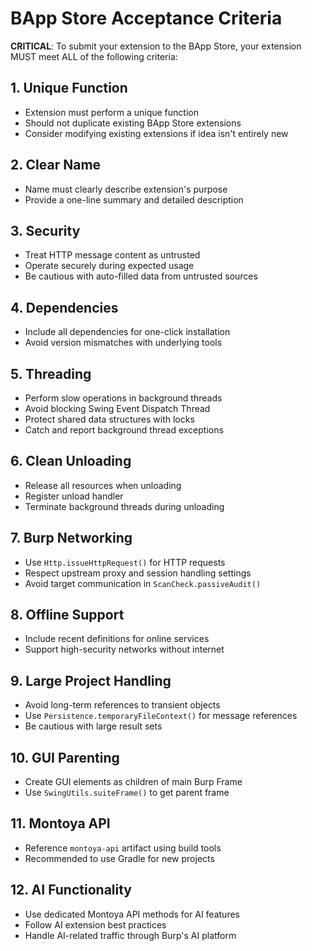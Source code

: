 # BApp Store Acceptance Criteria

**CRITICAL**: To submit your extension to the BApp Store, your extension MUST meet ALL of the following criteria:

## 1. Unique Function
- Extension must perform a unique function
- Should not duplicate existing BApp Store extensions
- Consider modifying existing extensions if idea isn't entirely new

## 2. Clear Name
- Name must clearly describe extension's purpose
- Provide a one-line summary and detailed description

## 3. Security
- Treat HTTP message content as untrusted
- Operate securely during expected usage
- Be cautious with auto-filled data from untrusted sources

## 4. Dependencies
- Include all dependencies for one-click installation
- Avoid version mismatches with underlying tools

## 5. Threading
- Perform slow operations in background threads
- Avoid blocking Swing Event Dispatch Thread
- Protect shared data structures with locks
- Catch and report background thread exceptions

## 6. Clean Unloading
- Release all resources when unloading
- Register unload handler
- Terminate background threads during unloading

## 7. Burp Networking
- Use `Http.issueHttpRequest()` for HTTP requests
- Respect upstream proxy and session handling settings
- Avoid target communication in `ScanCheck.passiveAudit()`

## 8. Offline Support
- Include recent definitions for online services
- Support high-security networks without internet

## 9. Large Project Handling
- Avoid long-term references to transient objects
- Use `Persistence.temporaryFileContext()` for message references
- Be cautious with large result sets

## 10. GUI Parenting
- Create GUI elements as children of main Burp Frame
- Use `SwingUtils.suiteFrame()` to get parent frame

## 11. Montoya API
- Reference `montoya-api` artifact using build tools
- Recommended to use Gradle for new projects

## 12. AI Functionality
- Use dedicated Montoya API methods for AI features
- Follow AI extension best practices
- Handle AI-related traffic through Burp's AI platform